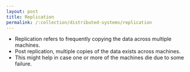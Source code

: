 ```yaml
---
layout: post
title: Replication
permalink: /:collection/distributed-systems/replication
---
```


- Replication refers to frequently copying the data across multiple machines.
- Post replication, multiple copies of the data exists across machines.
- This might help in case one or more of the machines die due to some failure.
